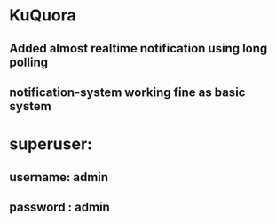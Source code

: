 # KuQuora

## Added almost realtime notification using long polling
## notification-system working fine as basic system

# superuser:
## username: admin
## password : admin

